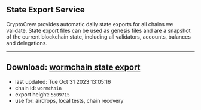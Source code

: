 ## State Export Service
CryptoCrew provides automatic daily state exports for all chains we validate. State export files can be used as genesis files and are a snapshot of the current blockchain state, including all validators, accounts, balances and delegations.

---
**Download: [wormchain state export](https://dl.ccvalidators.com/SERVICE/wormchain/wormchain_export_5509715.json)**
---

- last updated: Tue Oct 31 2023 13:05:16
- chain id: `wormchain`
- export height: `5509715`
- use for: airdrops, local tests, chain recovery
